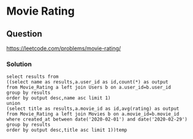 # Movie Rating
## Question
https://leetcode.com/problems/movie-rating/
### Solution
```
select results from
((select name as results,a.user_id as id,count(*) as output
from Movie_Rating a left join Users b on a.user_id=b.user_id
group by results
order by output desc,name asc limit 1)
union
(select title as results,a.movie_id as id,avg(rating) as output
from Movie_Rating a left join Movies b on a.movie_id=b.movie_id
where created_at between date('2020-02-01') and date('2020-02-29')
group by results
order by output desc,title asc limit 1))temp
```
